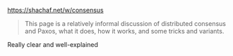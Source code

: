 https://shachaf.net/w/consensus

> This page is a relatively informal discussion of distributed consensus and Paxos, what it does, how it works, and some tricks and variants.

Really clear and well-explained